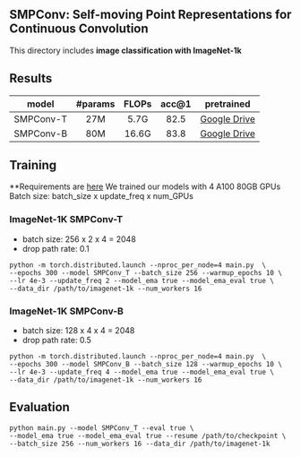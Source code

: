 ##  SMPConv: Self-moving Point Representations for Continuous Convolution

This directory includes **image classification with ImageNet-1k**

## Results

| model | #params | FLOPs | acc@1 | pretrained |
|:---:|:---:|:---:|:---:|:---:|
| SMPConv-T | 27M | 5.7G | 82.5 | [Google Drive](https://drive.google.com/file/d/1xT9Y4cAj4I6rmNJ28-Mh4_APcsEqeJ1V/view) |
| SMPConv-B | 80M | 16.6G | 83.8 | [Google Drive](https://drive.google.com/file/d/16gd2KFnK1fgdEpOulnCYo2KaPl547zT9/view) |


## Training
**Requirements are [here](https://github.com/sangnekim/SMPConv#requirements)
We trained our models with 4 A100 80GB GPUs  
Batch size: batch_size x update_freq x num_GPUs

### ImageNet-1K SMPConv-T
 * batch size: 256 x 2 x 4 = 2048
 * drop path rate: 0.1
```
python -m torch.distributed.launch --nproc_per_node=4 main.py  \
--epochs 300 --model SMPConv_T --batch_size 256 --warmup_epochs 10 \
--lr 4e-3 --update_freq 2 --model_ema true --model_ema_eval true \
--data_dir /path/to/imagenet-1k --num_workers 16
```


### ImageNet-1K SMPConv-B
 * batch size: 128 x 4 x 4 = 2048  
 * drop path rate: 0.5
```
python -m torch.distributed.launch --nproc_per_node=4 main.py  \
--epochs 300 --model SMPConv_B --batch_size 128 --warmup_epochs 10 \
--lr 4e-3 --update_freq 4 --model_ema true --model_ema_eval true \
--data_dir /path/to/imagenet-1k --num_workers 16
```

## Evaluation
```
python main.py --model SMPConv_T --eval true \
--model_ema true --model_ema_eval true --resume /path/to/checkpoint \
--batch_size 256 --num_workers 16 --data_dir /path/to/imagenet-1k
```
